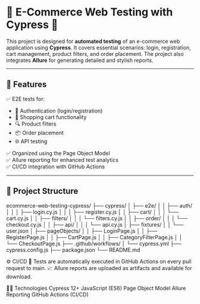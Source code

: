# 🛒 E-Commerce Web Testing with Cypress 🧪

This project is designed for **automated testing** of an e-commerce web application using **Cypress**. It covers essential scenarios: login, registration, cart management, product filters, and order placement. The project also integrates **Allure** for generating detailed and stylish reports.

---

## 🚀 Features
✅ E2E tests for:
- 🔑 Authentication (login/registration)
- 🛒 Shopping cart functionality
- 🔍 Product filters
- 📦 Order placement
- 🌐 API testing

✅ Organized using the Page Object Model  
✅ Allure reporting for enhanced test analytics  
✅ CI/CD integration with GitHub Actions

---

## 📂 Project Structure
ecommerce-web-testing-cypress/
├── cypress/
│ ├── e2e/
│ │ ├── auth/
│ │ │ ├── login.cy.js
│ │ │ ├── register.cy.js
│ │ ├── cart/
│ │ │ └── cart.cy.js
│ │ ├── filters/
│ │ │ └── filters.cy.js
│ │ ├── order/
│ │ │ └── checkout.cy.js
│ │ ├── api/
│ │ │ └── api.cy.js
│ ├── fixtures/
│ │ └── user.json
│ ├── pageObjects/
│ │ ├── LoginPage.js
│ │ ├── RegisterPage.js
│ │ ├── CartPage.js
│ │ ├── CategoryFilterPage.js
│ │ └── CheckoutPage.js
├── .github/workflows/
│ └── cypress.yml
├── cypress.config.js
├── package.json
└── README.md

⚙️ CI/CD
🔄 Tests are automatically executed in GitHub Actions on every pull request to main.
📈 Allure reports are uploaded as artifacts and available for download.

🧑‍💻 Technologies
Cypress 12+
JavaScript (ES6)
Page Object Model
Allure Reporting
GitHub Actions (CI/CD)
